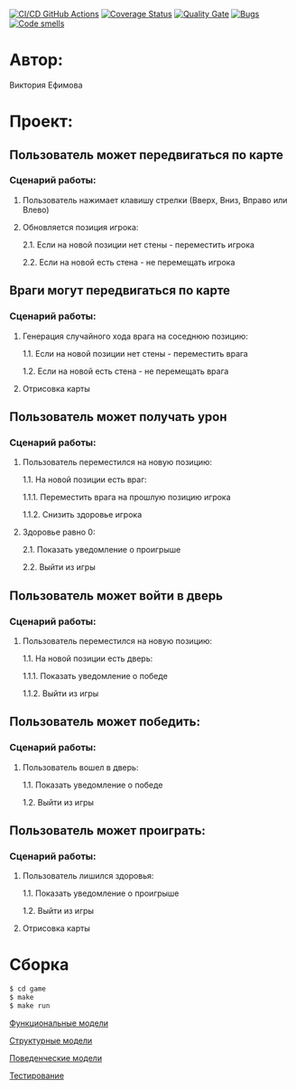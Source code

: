 [![CI/CD GitHub Actions](https://github.com/vikimova/lab1/actions/workflows/test-workflow.yml/badge.svg)](https://github.com/vikimova/lab1/actions/workflows/test-workflow.yml)
[![Coverage Status](https://coveralls.io/repos/github/vikimova/lab1/badge.svg?branch=main)](https://coveralls.io/github/vikimova/lab1?branch=main)
[![Quality Gate](https://sonarcloud.io/api/project_badges/measure?project=vikimova_1&metric=alert_status)](https://sonarcloud.io/dashboard?id=vikimova_1)
[![Bugs](https://sonarcloud.io/api/project_badges/measure?project=vikimova_1&metric=bugs)](https://sonarcloud.io/summary/new_code?id=vikimova_1)
[![Code smells](https://sonarcloud.io/api/project_badges/measure?project=vikimova_1&metric=code_smells)](https://sonarcloud.io/dashboard?id=vikimova_1)

# Автор:
Виктория Ефимова

# Проект:
## Пользователь может передвигаться по карте
### Сценарий работы:
1. Пользователь нажимает клавишу стрелки (Вверх, Вниз, Вправо или Влево)
2. Обновляется позиция игрока:

    2.1. Если на новой позиции нет стены - переместить игрока

    2.2. Если на новой есть стена - не перемещать игрока
   
## Враги могут передвигаться по карте
### Сценарий работы:
1. Генерация случайного хода врага на соседнюю позицию:

    1.1. Если на новой позиции нет стены - переместить врага

    1.2. Если на новой есть стена - не перемещать врага

2. Отрисовка карты

## Пользователь может получать урон
### Сценарий работы:
1. Пользователь переместился на новую позицию:

    1.1. На новой позиции есть враг:

    1.1.1. Переместить врага на прошлую позицию игрока

    1.1.2. Снизить здоровье игрока

2. Здоровье равно 0:

    2.1. Показать уведомление о проигрыше

    2.2. Выйти из игры

## Пользователь может войти в дверь
### Сценарий работы:
1. Пользователь переместился на новую позицию:

    1.1. На новой позиции есть дверь:

    1.1.1. Показать уведомление о победе

    1.1.2. Выйти из игры

## Пользователь может победить:
### Сценарий работы:
1. Пользователь вошел в дверь:
    
    1.1. Показать уведомление о победе

    1.2. Выйти из игры


## Пользователь может проиграть:
### Сценарий работы:
1. Пользователь лишился здоровья:
    
    1.1. Показать уведомление о проигрыше

    1.2. Выйти из игры

3. Отрисовка карты
# Сборка
```bash
$ cd game
$ make
$ make run
```

[Функциональные модели](./docs/functions.md) 

[Структурные модели](./docs/struct.md) 

[Поведенческие модели](./docs/behavior.md)

[Тестирование](./docs/tests.md) 
